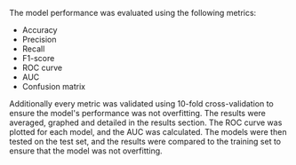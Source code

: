 The model performance was evaluated using the following metrics:
- Accuracy
- Precision
- Recall
- F1-score
- ROC curve
- AUC
- Confusion matrix

Additionally every metric was validated using 10-fold cross-validation to ensure the model's performance was not overfitting. The results were averaged, graphed and detailed in the results section. The ROC curve was plotted for each model, and the AUC was calculated. The models were then tested on the test set, and the results were compared to the training set to ensure that the model was not overfitting.